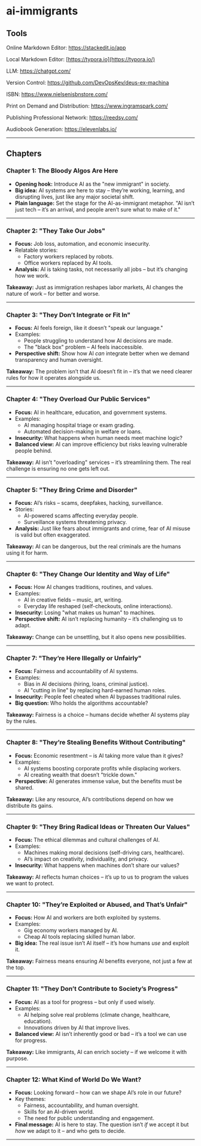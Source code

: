 # ai-immigrants

## Tools

Online Markdown Editor: https://stackedit.io/app

Local Markdown Editor: [https://typora.io](https://typora.io/)

LLM: https://chatgpt.com/

Version Control: https://github.com/DevOpsKev/deus-ex-machina

ISBN: https://www.nielsenisbnstore.com/

Print on Demand and Distribution: https://www.ingramspark.com/

Publishing Professional Network: https://reedsy.com/

Audiobook Generation: https://elevenlabs.io/

---

## Chapters

### **Chapter 1: The Bloody Algos Are Here**

- **Opening hook:** Introduce AI as the "new immigrant" in society.
- **Big idea:** AI systems are here to stay – they’re working, learning, and disrupting lives, just like any major societal shift.
- **Plain language:** Set the stage for the AI-as-immigrant metaphor. "AI isn’t just tech – it’s an arrival, and people aren’t sure what to make of it."

------

### **Chapter 2: "They Take Our Jobs"**

- **Focus:** Job loss, automation, and economic insecurity.
- Relatable stories:
  - Factory workers replaced by robots.
  - Office workers replaced by AI tools.
- **Analysis:** AI is taking tasks, not necessarily all jobs – but it’s changing how we work.

**Takeaway:** Just as immigration reshapes labor markets, AI changes the nature of work – for better and worse.

------

### **Chapter 3: "They Don’t Integrate or Fit In"**

- **Focus:** AI feels foreign, like it doesn’t "speak our language."
- Examples:
  - People struggling to understand how AI decisions are made.
  - The "black box" problem – AI feels inaccessible.
- **Perspective shift:** Show how AI *can* integrate better when we demand transparency and human oversight.

**Takeaway:** The problem isn’t that AI doesn’t fit in – it’s that we need clearer rules for how it operates alongside us.

------

### **Chapter 4: "They Overload Our Public Services"**

- **Focus:** AI in healthcare, education, and government systems.
- Examples:
  - AI managing hospital triage or exam grading.
  - Automated decision-making in welfare or loans.
- **Insecurity:** What happens when human needs meet machine logic?
- **Balanced view:** AI can improve efficiency but risks leaving vulnerable people behind.

**Takeaway:** AI isn’t "overloading" services – it’s streamlining them. The real challenge is ensuring no one gets left out.

------

### **Chapter 5: "They Bring Crime and Disorder"**

- **Focus:** AI’s risks – scams, deepfakes, hacking, surveillance.
- Stories:
  - AI-powered scams affecting everyday people.
  - Surveillance systems threatening privacy.
- **Analysis:** Just like fears about immigrants and crime, fear of AI misuse is valid but often exaggerated.

**Takeaway:** AI can be dangerous, but the real criminals are the humans using it for harm.

------

### **Chapter 6: "They Change Our Identity and Way of Life"**

- **Focus:** How AI changes traditions, routines, and values.
- Examples:
  - AI in creative fields – music, art, writing.
  - Everyday life reshaped (self-checkouts, online interactions).
- **Insecurity:** Losing "what makes us human" to machines.
- **Perspective shift:** AI isn’t replacing humanity – it’s challenging us to adapt.

**Takeaway:** Change can be unsettling, but it also opens new possibilities.

------

### **Chapter 7: "They’re Here Illegally or Unfairly"**

- **Focus:** Fairness and accountability of AI systems.
- Examples:
  - Bias in AI decisions (hiring, loans, criminal justice).
  - AI "cutting in line" by replacing hard-earned human roles.
- **Insecurity:** People feel cheated when AI bypasses traditional rules.
- **Big question:** Who holds the algorithms accountable?

**Takeaway:** Fairness is a choice – humans decide whether AI systems play by the rules.

------

### **Chapter 8: "They’re Stealing Benefits Without Contributing"**

- **Focus:** Economic resentment – is AI taking more value than it gives?
- Examples:
  - AI systems boosting corporate profits while displacing workers.
  - AI creating wealth that doesn’t "trickle down."
- **Perspective:** AI generates immense value, but the benefits must be shared.

**Takeaway:** Like any resource, AI’s contributions depend on how we distribute its gains.

------

### **Chapter 9: "They Bring Radical Ideas or Threaten Our Values"**

- **Focus:** The ethical dilemmas and cultural challenges of AI.
- Examples:
  - Machines making moral decisions (self-driving cars, healthcare).
  - AI’s impact on creativity, individuality, and privacy.
- **Insecurity:** What happens when machines don’t share our values?

**Takeaway:** AI reflects human choices – it’s up to us to program the values we want to protect.

------

### **Chapter 10: "They’re Exploited or Abused, and That’s Unfair"**

- **Focus:** How AI and workers are both exploited by systems.
- Examples:
  - Gig economy workers managed by AI.
  - Cheap AI tools replacing skilled human labor.
- **Big idea:** The real issue isn’t AI itself – it’s how humans *use* and exploit it.

**Takeaway:** Fairness means ensuring AI benefits everyone, not just a few at the top.

------

### **Chapter 11: "They Don’t Contribute to Society’s Progress"**

- **Focus:** AI as a tool for progress – but only if used wisely.
- Examples:
  - AI helping solve real problems (climate change, healthcare, education).
  - Innovations driven by AI that improve lives.
- **Balanced view:** AI isn’t inherently good or bad – it’s a tool we can use for progress.

**Takeaway:** Like immigrants, AI can enrich society – if we welcome it with purpose.

------

### **Chapter 12: What Kind of World Do We Want?**

- **Focus:** Looking forward – how can we shape AI’s role in our future?
- Key themes:
  - Fairness, accountability, and human oversight.
  - Skills for an AI-driven world.
  - The need for public understanding and engagement.
- **Final message:** AI is here to stay. The question isn’t *if* we accept it but *how* we adapt to it – and who gets to decide.

---
